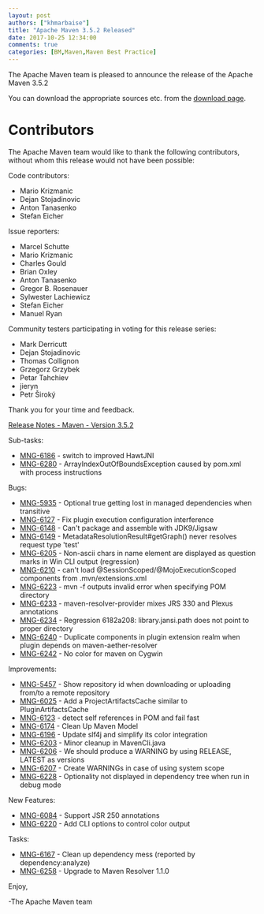 ```yaml
---
layout: post
authors: ["khmarbaise"]
title: "Apache Maven 3.5.2 Released"
date: 2017-10-25 12:34:00
comments: true
categories: [BM,Maven,Maven Best Practice]
---
```

The Apache Maven team is pleased to announce the release of the Apache
Maven 3.5.2

You can download the appropriate sources etc. from the [download page](https://maven.apache.org/download.cgi).


Contributors
============
The Apache Maven team would like to thank the following contributors,
without whom this release would not have been possible:

Code contributors:

- Mario Krizmanic
- Dejan Stojadinovic
- Anton Tanasenko
- Stefan Eicher

Issue reporters:

- Marcel Schutte
- Mario Krizmanic
- Charles Gould
- Brian Oxley
- Anton Tanasenko
- Gregor B. Rosenauer
- Sylwester Lachiewicz
- Stefan Eicher
- Manuel Ryan

Community testers participating in voting for this release series:

- Mark Derricutt
- Dejan Stojadinovic
- Thomas Collignon
- Grzegorz Grzybek
- Petar Tahchiev
- jieryn
- Petr Široký

Thank you for your time and feedback.


[Release Notes - Maven - Version 3.5.2](https://issues.apache.org/jira/secure/ReleaseNote.jspa?projectId=12316922&version=12338964)

<!-- more -->

Sub-tasks:

 * [MNG-6186](https://issues.apache.org/jira/browse/MNG-6186) - switch to improved HawtJNI
 * [MNG-6280](https://issues.apache.org/jira/browse/MNG-6280) - ArrayIndexOutOfBoundsException caused by pom.xml with process instructions

Bugs:

 * [MNG-5935](https://issues.apache.org/jira/browse/MNG-5935) - Optional true getting lost in managed dependencies when transitive
 * [MNG-6127](https://issues.apache.org/jira/browse/MNG-6127) - Fix plugin execution configuration interference
 * [MNG-6148](https://issues.apache.org/jira/browse/MNG-6148) - Can't package and assemble with JDK9/Jigsaw
 * [MNG-6149](https://issues.apache.org/jira/browse/MNG-6149) - MetadataResolutionResult#getGraph() never resolves request type 'test'
 * [MNG-6205](https://issues.apache.org/jira/browse/MNG-6205) - Non-ascii chars in name element are displayed as question marks in Win CLI output (regression)
 * [MNG-6210](https://issues.apache.org/jira/browse/MNG-6210) - can't load @SessionScoped/@MojoExecutionScoped components from .mvn/extensions.xml
 * [MNG-6223](https://issues.apache.org/jira/browse/MNG-6223) - mvn -f outputs invalid error when specifying POM directory
 * [MNG-6233](https://issues.apache.org/jira/browse/MNG-6233) - maven-resolver-provider mixes JRS 330 and Plexus annotations
 * [MNG-6234](https://issues.apache.org/jira/browse/MNG-6234) - Regression 6182a208: library.jansi.path does not point to proper directory
 * [MNG-6240](https://issues.apache.org/jira/browse/MNG-6240) - Duplicate components in plugin extension realm when plugin depends on maven-aether-resolver
 * [MNG-6242](https://issues.apache.org/jira/browse/MNG-6242) - No color for maven on Cygwin

Improvements:

 * [MNG-5457](https://issues.apache.org/jira/browse/MNG-5457) - Show repository id when downloading or uploading from/to a remote repository
 * [MNG-6025](https://issues.apache.org/jira/browse/MNG-6025) - Add a ProjectArtifactsCache similar to PluginArtifactsCache
 * [MNG-6123](https://issues.apache.org/jira/browse/MNG-6123) - detect self references in POM and fail fast
 * [MNG-6174](https://issues.apache.org/jira/browse/MNG-6174) - Clean Up Maven Model
 * [MNG-6196](https://issues.apache.org/jira/browse/MNG-6196) - Update slf4j and simplify its color integration
 * [MNG-6203](https://issues.apache.org/jira/browse/MNG-6203) - Minor cleanup in MavenCli.java
 * [MNG-6206](https://issues.apache.org/jira/browse/MNG-6206) - We should produce a WARNING by using RELEASE, LATEST as versions
 * [MNG-6207](https://issues.apache.org/jira/browse/MNG-6207) - Create WARNINGs in case of using system scope
 * [MNG-6228](https://issues.apache.org/jira/browse/MNG-6228) - Optionality not displayed in dependency tree when run in debug mode

New Features:

 * [MNG-6084](https://issues.apache.org/jira/browse/MNG-6084) - Support JSR 250 annotations
 * [MNG-6220](https://issues.apache.org/jira/browse/MNG-6220) - Add CLI options to control color output

Tasks:

 * [MNG-6167](https://issues.apache.org/jira/browse/MNG-6167) - Clean up dependency mess (reported by dependency:analyze)
 * [MNG-6258](https://issues.apache.org/jira/browse/MNG-6258) - Upgrade to Maven Resolver 1.1.0

Enjoy,

-The Apache Maven team
